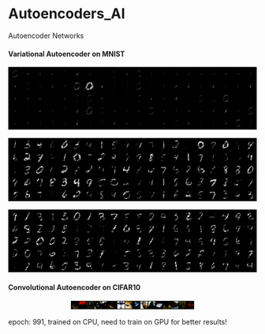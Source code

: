 # Autoencoders_AI
Autoencoder Networks

#### Variational Autoencoder on MNIST
  <p align="center">
    <img src="https://github.com/OakLake/Autoencoders_AI/blob/master/imgs/vae_img_0.png"/>
  </p>
  <p align="center">
    <img src="https://github.com/OakLake/Autoencoders_AI/blob/master/imgs/vae_img_380.png"/>
  </p>
  <p align="center">
    <img src="https://github.com/OakLake/Autoencoders_AI/blob/master/imgs/vae_img_990.png"/>
  </p>


#### Convolutional Autoencoder on CIFAR10

  <p align="center">
    <img width="250" src="https://github.com/OakLake/Autoencoders_AI/blob/master/imgs/cae_img_991.png"/>
  </p>
  
epoch: 991, trained on CPU, need to train on GPU for better results!
